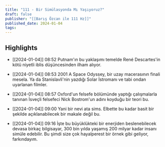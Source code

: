 ```yaml
---
title: "111 - Bir Simülasyonda Mı Yaşıyoruz?"
draft: false
publisher: "[[Barış Özcan ile 111 Hz]]"
published_date: 2024-01-04
tags:
---
```



## Highlights
* [[2024-01-04]] 08:52  Putnam'ın bu yaklaşımı temelde René Descartes'in kötü niyetli iblis düşüncesinden ilham alıyor.

* [[2024-01-04]] 08:53  2001 A Space Odyssey, bir uzay macerasının finali mesela. Ya da Stanislavli'nin yazdığı Solar İstromanı ve tabi ondan uyarlanan filmler.

* [[2024-01-04]] 08:57  Oxford'un felsefe bölümünde yaptığı çalışmalarla tanınan İsveçli felsefeci Nick Bostrom'un adını koyduğu bir teori bu.

* [[2024-01-04]] 09:00  Yani bir nevi ata sims. Elbette bu kadar basit bir şekilde açıklanabilecek bir makale değil bu.

* [[2024-01-04]] 09:16  İşte bu büyüklükteki bir enerjiden beslenebilecek devasa birkaç bilgisayar, 300 bin yılda yaşamış 200 milyar kadar insanı simüle edebilir. Bu şimdi size çok hayalperest bir örnek gibi geliyor, farkındayım.

